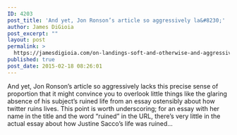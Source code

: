 ```yaml
---
ID: 4203
post_title: 'And yet, Jon Ronson’s article so aggressively la&#8230;'
author: James DiGioia
post_excerpt: ""
layout: post
permalink: >
  https://jamesdigioia.com/on-landings-soft-and-otherwise-and-aggressive-lacks-of-proportion-the-new-inquiry/
published: true
post_date: 2015-02-18 08:26:01
---
```

And yet, Jon Ronson’s article so aggressively lacks this precise sense of proportion that it might convince you to overlook little things like the glaring absence of his subject’s ruined life from an essay ostensibly about how twitter ruins lives. This point is worth underscoring; for an essay with her name in the title and the word “ruined” in the URL, there’s very little in the actual essay about how Justine Sacco’s life was ruined...
